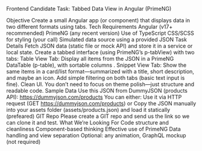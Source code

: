 Frontend Candidate Task: Tabbed Data View in Angular (PrimeNG)

Objective
Create a small Angular app (or component) that displays data in two different formats using tabs.
Tech Requirements
Angular (v17+ recommended)
PrimeNG (any recent version)
Use of TypeScript
CSS/SCSS for styling (your call)
Simulated data source using a provided JSON
Task Details
Fetch JSON data (static file or mock API) and store it in a service or local state.
Create a tabbed interface (using PrimeNG’s p-tabView) with two tabs:
Table View Tab: Display all items from the JSON in a PrimeNG DataTable (p-table), with sortable columns .
Snippet View Tab: Show the same items in a card/list format—summarized with a title, short description, and maybe an icon.
Add simple filtering on both tabs (basic text input is fine).
Clean UI. You don’t need to focus on theme polish—just structure and readable code.
Sample Data
Use this JSON from DummyJSON (products API):
https://dummyjson.com/products
You can either:
Use it via HTTP request (GET https://dummyjson.com/products) or
Copy the JSON manually into your assets folder (assets/products.json) and load it statically (prefeared)
GIT Repo
Please create a GIT repo and send us the link so we can clone it and test.
What We’re Looking For
Code structure and cleanliness
Component-based thinking
Effective use of PrimeNG
Data handling and view separation
Optional: any animation, GraphQL mockup (not required)
